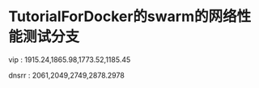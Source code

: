 # TutorialForDocker的swarm的网络性能测试分支


vip : 1915.24,1865.98,1773.52,1185.45

dnsrr : 2061,2049,2749,2878.2978